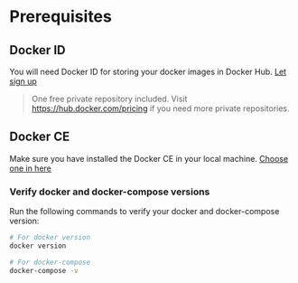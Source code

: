 # Prerequisites

## Docker ID
You will need Docker ID for storing your docker images in Docker Hub. [Let sign up](https://hub.docker.com/signup)

> One free private repository included. Visit https://hub.docker.com/pricing if you need more private repositories.

## Docker CE
Make sure you have installed the Docker CE in your local machine. [Choose one in here](https://hub.docker.com/search/?q=&type=edition&offering=community)

### Verify docker and docker-compose versions
Run the following commands to verify your docker and docker-compose version:
```bash
# For docker version
docker version

# For docker-compose
docker-compose -v
```